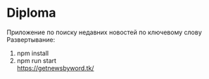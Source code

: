 # Diploma  
Приложение по поиску недавних новостей по ключевому слову  
Развертывание:  
1. npm install  
2. npm run start  
https://getnewsbyword.tk/
